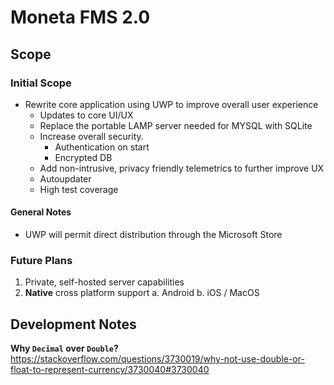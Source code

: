 # Moneta FMS 2.0
## Scope
### Initial Scope
- Rewrite core application using UWP to improve overall user experience
	- Updates to core UI/UX
	- Replace the portable LAMP server needed for MYSQL with SQLite
	- Increase overall security. 
		- Authentication on start
		- Encrypted DB
	- Add non-intrusive, privacy friendly telemetrics to further improve UX	
	- Autoupdater
	- High test coverage

#### General Notes
- UWP will permit direct distribution through the Microsoft Store

### Future Plans
1. Private, self-hosted server capabilities
2. **Native** cross platform support
	a. Android
	b. iOS / MacOS

## Development Notes
**Why `Decimal` over `Double`?**
https://stackoverflow.com/questions/3730019/why-not-use-double-or-float-to-represent-currency/3730040#3730040
